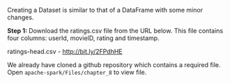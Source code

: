 Creating a Dataset is similar to that of a DataFrame with some minor changes.

**Step 1:** Download the ratings.csv file from the URL below. This file contains four columns: userId, movieID, rating and timestamp.

ratings-head.csv - http://bit.ly/2FPdhHE

We already have cloned a github repository which contains a required file. Open `apache-spark/Files/chapter_8` to view file.
